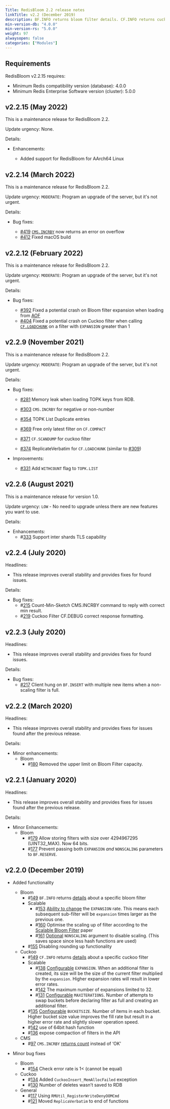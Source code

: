 ```yaml
---
Title: RedisBloom 2.2 release notes
linkTitle: v2.2 (December 2019)
description: BF.INFO returns bloom filter details. CF.INFO returns cuckoo filter details. Scalable bloom and cuckoo filters. Configurable bucket size for cuckoo filters. CMS.INCRBY returns count.
min-version-db: "4.0.0"
min-version-rs: "5.0.0"
weight: 97
alwaysopen: false
categories: ["Modules"]
---
```

## Requirements

RedisBloom v2.2.15 requires:

- Minimum Redis compatibility version (database): 4.0.0
- Minimum Redis Enterprise Software version (cluster): 5.0.0

## v2.2.15 (May 2022)

This is a maintenance release for RedisBloom 2.2.

Update urgency: None.

Details:

- Enhancements:

    - Added support for RedisBloom for AArch64 Linux

## v2.2.14 (March 2022)

This is a maintenance release for RedisBloom 2.2.

Update urgency: `MODERATE`: Program an upgrade of the server, but it's not urgent.

Details:

- Bug fixes:

    - [#419](https://github.com/RedisBloom/RedisBloom/pull/419) [`CMS.INCRBY`](https://oss.redis.com/redisbloom/CountMinSketch_Commands/#cmsincrby) now returns an error on overflow
    - [#412](https://github.com/RedisBloom/RedisBloom/pull/412) Fixed macOS build

## v2.2.12 (February 2022)

This is a maintenance release for RedisBloom 2.2.

Update urgency: `MODERATE`: Program an upgrade of the server, but it's not urgent.

Details:

- Bug fixes:

    - [#392](https://github.com/RedisBloom/RedisBloom/pull/392) Fixed a potential crash on Bloom filter expansion when loading from [AOF](https://redis.io/topics/persistence)
    - [#404](https://github.com/RedisBloom/RedisBloom/pull/404) Fixed a potential crash on Cuckoo filter when calling [`CF.LOADCHUNK`](https://oss.redis.com/redisbloom/Cuckoo_Commands/#cfloadchunk) on a filter with `EXPANSION` greater than 1

## v2.2.9 (November 2021)

This is a maintenance release for RedisBloom 2.2.

Update urgency: `MODERATE`: Program an upgrade of the server, but it's not urgent.

Details:

- Bug fixes:

    - [#281](https://github.com/RedisBloom/RedisBloom/pull/281) Memory leak when loading TOPK keys from RDB.

    - [#303](https://github.com/RedisBloom/RedisBloom/pull/303) `CMS.INCRBY` for negative or non-number

    - [#354](https://github.com/RedisBloom/RedisBloom/pull/354) TOPK List Duplicate entries

    - [#369](https://github.com/RedisBloom/RedisBloom/pull/369) Free only latest filter on `CF.COMPACT`

    - [#371](https://github.com/RedisBloom/RedisBloom/pull/371) `CF.SCANDUMP` for cuckoo filter
 
    - [#374](https://github.com/RedisBloom/RedisBloom/pull/374) ReplicateVerbatim for `CF.LOADCHUNK` (similar to [#309](https://github.com/RedisBloom/RedisBloom/pull/309))

- Improvements:

    - [#331](https://github.com/RedisBloom/RedisBloom/pull/331) Add `WITHCOUNT` flag to `TOPK.LIST`

## v2.2.6 (August 2021)

This is a maintenance release for version 1.0.

Update urgency: `LOW` -  No need to upgrade unless there are new features you want to use.

Details:
- Enhancements:
    - #[333](https://github.com/redisbloom/redisbloom/issues/333) Support inter shards TLS capability

## v2.2.4 (July 2020)

Headlines:

- This release improves overall stability and provides fixes for found issues.

Details:

- Bug fixes:
    - #[215](https://github.com/redisbloom/redisbloom/issues/215) Count-Min-Sketch CMS.INCRBY command to reply with correct min result.
    - #[219](https://github.com/redisbloom/redisbloom/issues/219) Cuckoo Filter CF.DEBUG correct response formatting.

## v2.2.3 (July 2020)

Headlines:

- This release improves overall stability and provides fixes for found issues.

Details:

- Bug fixes:
    - [#217](https://github.com/RedisBloom/RedisBloom/pull/217) Client hung on `BF.INSERT` with multiple new items when a non-scaling filter is full.

## v2.2.2 (March 2020)

Headlines:

- This release improves overall stability and provides fixes for issues found after the previous release.

Details:

- Minor enhancements:
    - Bloom
        - #[180](https://github.com/redisbloom/redisbloom/issues/180) Removed the upper limit on Bloom Filter capacity.

## v2.2.1 (January 2020)

Headlines:

- This release improves overall stability and provides fixes for issues found after the previous release.

Details:

- Minor Enhancements:
    - Bloom
        - #[179](https://github.com/RedisBloom/RedisBloom/issues/179) Allow storing filters with size over 4294967295 (UINT32_MAX). Now 64 bits.
        - #[177](https://github.com/RedisBloom/RedisBloom/issues/177) Prevent passing both `EXPANSION` *and* `NONSCALING` parameters to `BF.RESERVE`.

## v2.2.0 (December 2019)

- Added functionality
    - Bloom
        - #[149](https://github.com/RedisBloom/RedisBloom/issues/149) `BF.INFO` returns [details](https://oss.redislabs.com/redisbloom/Bloom_Commands/#bfinfo) about a specific bloom filter
        - Scalable
            - #[153](https://github.com/RedisBloom/RedisBloom/issues/153) [Ability to change](https://oss.redislabs.com/redisbloom/Bloom_Commands/#bfreserve) the `EXPANSION` rate. This means each subsequent sub-filter will be `expansion` times larger as the previous one.
            - #[160](https://github.com/RedisBloom/RedisBloom/issues/160) Optimise the scaling up of filter according to the [Scalable Bloom Filter](https://core.ac.uk/download/pdf/55607643.pdf) paper
            - #[161](https://github.com/RedisBloom/RedisBloom/issues/161) [Optional](https://oss.redislabs.com/redisbloom/Bloom_Commands/#bfreserve) `NONSCALING` argument to disable scaling.  (This saves space since less hash functions are used)
        - #[155](https://github.com/RedisBloom/RedisBloom/issues/155) Disabling rounding up functionality
    - Cuckoo
        - #[149](https://github.com/RedisBloom/RedisBloom/issues/149) `CF.INFO` returns [details](https://oss.redislabs.com/redisbloom/Cuckoo_Commands/#cfinfo) about a specific cuckoo filter
        - Scalable
            - #[138](https://github.com/RedisBloom/RedisBloom/issues/138) [Configurable](https://oss.redislabs.com/redisbloom/Cuckoo_Commands/#cfreserve) `EXPANSION`. When an additional filter is created, its size will be the size of the current filter multiplied by the `expansion`.  Higher expansion rates will result in lower error rates.
            - #[142](https://github.com/RedisBloom/RedisBloom/issues/142) The maximum number of expansions limited to 32.
            - #[131](https://github.com/RedisBloom/RedisBloom/issues/131) [Configurable](https://oss.redislabs.com/redisbloom/Cuckoo_Commands/#cfreserve) `MAXITERATIONS`. Number of attempts to swap buckets before declaring filter as full and creating an additional filter.
        - #[135](https://github.com/RedisBloom/RedisBloom/issues/135)  [Configurable](https://oss.redislabs.com/redisbloom/Cuckoo_Commands/#cfreserve)  `BUCKETSIZE`. Number of items in each bucket. Higher bucket size value improves the fill rate but result in a higher error rate and slightly slower operation speed.
        - #[142](https://github.com/RedisBloom/RedisBloom/issues/142) use of 64bit hash function
        - #[136](https://github.com/RedisBloom/RedisBloom/issues/136) expose compaction of filters in the API
    - CMS
        - #[97](https://github.com/RedisBloom/RedisBloom/issues/97) `CMS.INCRBY` [returns count](https://oss.redislabs.com/redisbloom/CountMinSketch_Commands/#cmsincrby) instead of ‘OK’

- Minor bug fixes
    - Bloom
        - #[154](https://github.com/RedisBloom/RedisBloom/issues/154) Check error rate is 1< (cannot be equal)
    - Cuckoo
        - #[134](https://github.com/RedisBloom/RedisBloom/issues/134) Added `CuckooInsert_MemAllocFailed` exception
        - #[130](https://github.com/RedisBloom/RedisBloom/issues/130) Number of deletes wasn’t saved to RDB
    - General
        - #[117](https://github.com/RedisBloom/RedisBloom/issues/117) Using `RMUtil_RegisterWriteDenyOOMCmd`
        - #[121](https://github.com/RedisBloom/RedisBloom/issues/121) Moved `ReplicaVerbatim` to end of functions
